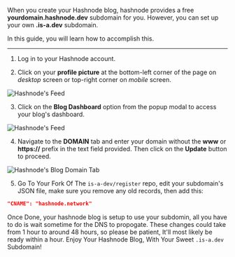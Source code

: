 When you create your Hashnode blog, hashnode provides a free **yourdomain.hashnode.dev** subdomain for you. However, you can set up your own **.is-a.dev** subdomain.

In this guide, you will learn how to accomplish this.

---

1. Log in to your Hashnode account.

2. Click on your **profile picture** at the bottom-left corner of the page on *desktop* screen or top-right corner on *mobile* screen.

![Hashnode's Feed](https://cdn.hashnode.com/res/hashnode/image/upload/v1614932849541/cBNDGKXMj.png?auto=compress)

3. Click on the **Blog Dashboard** option from the popup modal to access your blog's dashboard.

![Hashnode's Feed](https://cdn.hashnode.com/res/hashnode/image/upload/v1614937218081/InvxVHXDy.png?auto=compress)

4. Navigate to the **DOMAIN** tab and enter your domain without the **www** or **https://** prefix in the text field provided. Then click on the **Update** button to proceed.

![Hashnode's Blog Domain Tab](https://cdn.hashnode.com/res/hashnode/image/upload/v1614937377176/0cwddAywO.png?auto=compress)

5. Go To Your Fork Of The `is-a-dev/register` repo, edit your subdomain's JSON file, make sure you remove any old records, then add this:
```json
"CNAME": "hashnode.network"
```

Once Done, your hashnode blog is setup to use your subdomin, all you have to do is wait sometime for the DNS to propogate. These changes could take from 1 hour to around 48 hours, so please be patient, It'll most likely be ready within a hour.
Enjoy Your Hashnode Blog, With Your Sweet `.is-a.dev` Subdomain!
